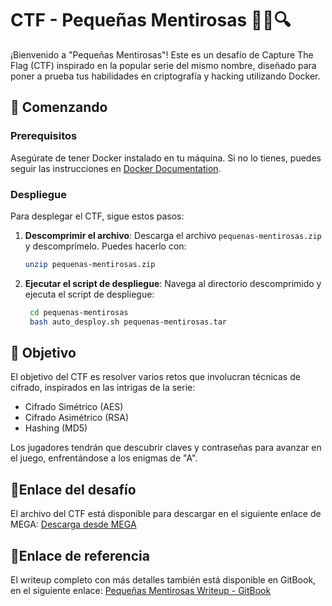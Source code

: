 # CTF - Pequeñas Mentirosas 🕵️‍♀️🔍

¡Bienvenido a "Pequeñas Mentirosas"! Este es un desafío de Capture The Flag (CTF) inspirado en la popular serie del mismo nombre, diseñado para poner a prueba tus habilidades en criptografía y hacking utilizando Docker.

## 🚀 Comenzando

### Prerequisitos
Asegúrate de tener Docker instalado en tu máquina. Si no lo tienes, puedes seguir las instrucciones en [Docker Documentation](https://docs.docker.com/get-started/).

### Despliegue
Para desplegar el CTF, sigue estos pasos:

1. **Descomprimir el archivo**: Descarga el archivo `pequenas-mentirosas.zip` y descomprímelo. Puedes hacerlo con:
   ```bash
   unzip pequenas-mentirosas.zip
2. **Ejecutar el script de despliegue**: Navega al directorio descomprimido y ejecuta el script de despliegue:
   ```bash
    cd pequenas-mentirosas
    bash auto_desploy.sh pequenas-mentirosas.tar

## 🔑 Objetivo
El objetivo del CTF es resolver varios retos que involucran técnicas de cifrado, inspirados en las intrigas de la serie:

- Cifrado Simétrico (AES)
- Cifrado Asimétrico (RSA)
- Hashing (MD5)

Los jugadores tendrán que descubrir claves y contraseñas para avanzar en el juego, enfrentándose a los enigmas de "A".

## 🔗Enlace del desafío

El archivo del CTF está disponible para descargar en el siguiente enlace de MEGA:
[Descarga desde MEGA]([https://mega.nz/file/oqs1hRDK#0kxvm35L2zRoAJiwDw0OSA4BvGycwqu0F0gQ2PdPwj4](https://mega.nz/file/krM3RTCK#cPCgodAlcPLzy5cwiZd382x3arWCnDrQqxc30ybZcN0))

## 🔗Enlace de referencia

El writeup completo con más detalles también está disponible en GitBook, en el siguiente enlace:
[Pequeñas Mentirosas Writeup - GitBook](https://beafn28.gitbook.io/beafn28/mis-ctfs/pequenas-mentirosas)
